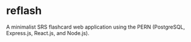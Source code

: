 # reflash
 A minimalist SRS flashcard web application using the PERN (PostgreSQL, Express.js, React.js, and Node.js).
